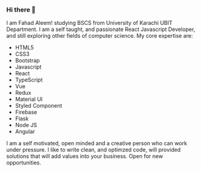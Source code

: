 ### Hi there 👋

I am Fahad Aleem! studying BSCS from University of Karachi UBIT Department. I am a self taught, and passionate React Javascript Developer, and still exploring other fields of computer science. My core expertise are:

- HTML5
- CSS3
- Bootstrap
- Javascript
- React
- TypeScript
- Vue
- Redux
- Material UI
- Styled Component
- Firebase
- Flask
- Node JS
- Angular

I am a self motivated, open minded and a creative person who can work under pressure. I like to write clean, and optimzed code, will provided solutions that will add values into your business. Open for new opportunities. 
<!--
**fahadaleem/fahadaleem** is a ✨ _special_ ✨ repository because its `README.md` (this file) appears on your GitHub profile.

Here are some ideas to get you started:

- 🔭 I’m currently working on ...
- 🌱 I’m currently learning ...
- 👯 I’m looking to collaborate on ...
- 🤔 I’m looking for help with ...
- 💬 Ask me about ...
- 📫 How to reach me: ...
- 😄 Pronouns: ...
- ⚡ Fun fact: ...
-->
